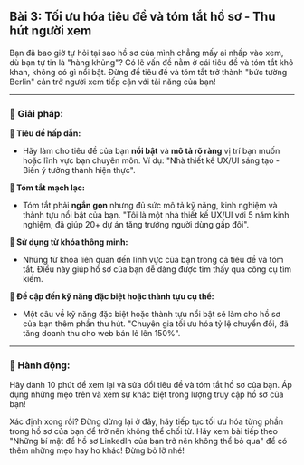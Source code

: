## Bài 3: Tối ưu hóa tiêu đề và tóm tắt hồ sơ - Thu hút người xem

Bạn đã bao giờ tự hỏi tại sao hồ sơ của mình chẳng mấy ai nhấp vào xem, dù bạn tự tin là "hàng khủng"? Có lẽ vấn đề nằm ở cái tiêu đề và tóm tắt khô khan, không có gì nổi bật. Đừng để tiêu đề và tóm tắt trở thành "bức tường Berlin" cản trở người xem tiếp cận với tài năng của bạn!

---

### 📌 Giải pháp:

**🔹 Tiêu đề hấp dẫn:**
- Hãy làm cho tiêu đề của bạn **nổi bật** và **mô tả rõ ràng** vị trí bạn muốn hoặc lĩnh vực bạn chuyên môn. Ví dụ: "Nhà thiết kế UX/UI sáng tạo - Biến ý tưởng thành hiện thực".

**🔹 Tóm tắt mạch lạc:**
- Tóm tắt phải **ngắn gọn** nhưng đủ sức mô tả kỹ năng, kinh nghiệm và thành tựu nổi bật của bạn. "Tôi là một nhà thiết kế UX/UI với 5 năm kinh nghiệm, đã giúp 20+ dự án tăng trưởng người dùng gấp đôi".

**🔹 Sử dụng từ khóa thông minh:**
- Nhúng từ khóa liên quan đến lĩnh vực của bạn trong cả tiêu đề và tóm tắt. Điều này giúp hồ sơ của bạn dễ dàng được tìm thấy qua công cụ tìm kiếm.

**🔹 Đề cập đến kỹ năng đặc biệt hoặc thành tựu cụ thể:**
- Một câu về kỹ năng đặc biệt hoặc thành tựu nổi bật sẽ làm cho hồ sơ của bạn thêm phần thu hút. "Chuyên gia tối ưu hóa tỷ lệ chuyển đổi, đã tăng doanh thu cho web bán lẻ lên 150%".

---

### 🚀 Hành động:

Hãy dành 10 phút để xem lại và sửa đổi tiêu đề và tóm tắt hồ sơ của bạn. Áp dụng những mẹo trên và xem sự khác biệt trong lượng truy cập hồ sơ của bạn!

Xác định xong rồi? Đừng dừng lại ở đây, hãy tiếp tục tối ưu hóa từng phần trong hồ sơ của bạn để trở nên không thể chối từ. Hãy xem bài tiếp theo "Những bí mật để hồ sơ LinkedIn của bạn trở nên không thể bỏ qua" để có thêm những mẹo hay ho khác! Đừng bỏ lỡ nhé!